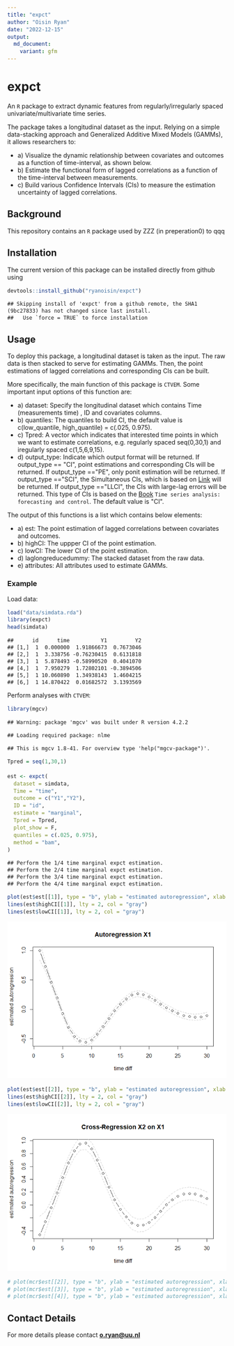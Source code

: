 ```yaml
---
title: "expct"
author: "Oisin Ryan"
date: "2022-12-15"
output: 
  md_document:
    variant: gfm
---
```


# expct

An `R` package to extract dynamic features from regularly/irregularly spaced univariate/multivariate time series.

The package takes a longitudinal dataset as the input. Relying on a simple data-stacking approach and Generalized Additive Mixed Models (GAMMs), it allows researchers to:

  - a) Visualize the dynamic relationship between covariates and outcomes as a function of time-interval, as shown below.
  - b) Estimate the functional form of lagged correlations as a function of the time-interval between measurements.
  - c) Build various Confidence Intervals (CIs) to measure the estimation uncertainty of lagged correlations.
  
## Background
This repository contains an `R` package used by ZZZ (in preperation0) to qqq

## Installation
The current version of this package can be installed directly from github using

```r
devtools::install_github("ryanoisin/expct")
```

```
## Skipping install of 'expct' from a github remote, the SHA1 (9bc27833) has not changed since last install.
##   Use `force = TRUE` to force installation
```

## Usage
To deploy this package, a longitudinal dataset is taken as the input. The raw data is then stacked to serve for estimating GAMMs. Then, the point estimations of lagged correlations and corresponding CIs can be built.

More specifically, the main function of this package is `CTVEM`. Some important input options of this function are:

  - a) dataset: Specify the longitudinal dataset which contains Time (measurements time) , ID and covariates columns.
  - b) quantiles: The quantiles to build CI, the default value is c(low_quantile, high_quantile) = c(.025, 0.975).
  - c) Tpred: A vector which indicates that interested time points in which we want to estimate correlations, e.g. regularly spaced seq(0,30,1) and iregularly spaced c(1,5,6,9,15).
  - d) output_type: Indicate which output format will be returned. If output_type == "CI", point estimations and corresponding CIs will be returned. If output_type =="PE", only ponit estimation will be returned. If output_type =="SCI", the Simultaneous CIs, which is based on [Link](https://fromthebottomoftheheap.net/2016/12/15/simultaneous-interval-revisited/) will be returned. If output_type =="LLCI", the CIs with large-lag errors will be returned. This type of CIs is based on the [Book](https://books.google.com/books?hl=en&lr=&id=rNt5CgAAQBAJ&oi=fnd&pg=PR7&dq=Time+series+forecasting+and+control&ots=DK80uNo2Wy&sig=qqqwadWjU9h-ZeP9a-lXxpVdb_Q#v=onepage&q=Time%20series%20forecasting%20and%20control&f=false) `Time series analysis: forecasting and control`. The default value is "CI".
  
The output of this functions is a list which contains below elements:

  - a) est: The point estimation of lagged correlations between covariates and outcomes.
  - b) highCI: The uppper CI of the point estimation.
  - c) lowCI: The lower CI of the point estimation.
  - d) laglongreducedummy: The stacked dataset from the raw data.
  - e) attributes: All attributes used to estimate GAMMs.  


### Example

Load data:


```r
load("data/simdata.rda")
library(expct)
head(simdata)
```

```
##      id      time          Y1         Y2
## [1,]  1  0.000000  1.91866673  0.7673046
## [2,]  1  3.338756 -0.76230415  0.6131818
## [3,]  1  5.878493 -0.58990520  0.4041070
## [4,]  1  7.950279  1.72802101 -0.3894506
## [5,]  1 10.060890  1.34938143  1.4604215
## [6,]  1 14.870422  0.01682572  3.1393569
```

Perform analyses with `CTVEM`:


```r
library(mgcv)
```

```
## Warning: package 'mgcv' was built under R version 4.2.2
```

```
## Loading required package: nlme
```

```
## This is mgcv 1.8-41. For overview type 'help("mgcv-package")'.
```

```r
Tpred = seq(1,30,1)

est <- expct(
  dataset = simdata,
  Time = "time",
  outcome = c("Y1","Y2"),
  ID = "id",
  estimate = "marginal",
  Tpred = Tpred,
  plot_show = F,
  quantiles = c(.025, 0.975),
  method = "bam",
)
```

```
## Perform the 1/4 time marginal expct estimation.
## Perform the 2/4 time marginal expct estimation.
## Perform the 3/4 time marginal expct estimation.
## Perform the 4/4 time marginal expct estimation.
```

```r
plot(est$est[[1]], type = "b", ylab = "estimated autoregression", xlab = "time diff", main = "Autoregression X1")
lines(est$highCI[[1]], lty = 2, col = "gray")
lines(est$lowCI[[1]], lty = 2, col = "gray")
```

![](README_files/figure-gfm/unnamed-chunk-3-1.png)<!-- -->

```r
plot(est$est[[2]], type = "b", ylab = "estimated autoregression", xlab = "time diff", main = "Cross-Regression X2 on X1")
lines(est$highCI[[2]], lty = 2, col = "gray")
lines(est$lowCI[[2]], lty = 2, col = "gray")
```

![](README_files/figure-gfm/unnamed-chunk-3-2.png)<!-- -->

```r
# plot(mcr$est[[2]], type = "b", ylab = "estimated autoregression", xlab = "time diff", main = "Cross-Regresion")
# plot(mcr$est[[3]], type = "b", ylab = "estimated autoregression", xlab = "time diff", main = "Autoregression X1")
# plot(mcr$est[[4]], type = "b", ylab = "estimated autoregression", xlab = "time diff", main = "Autoregression X1")
```


## Contact Details

For more details please contact **o.ryan@uu.nl**
